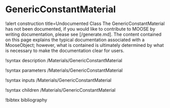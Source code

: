 <!-- MOOSE Documentation Stub: Remove this when content is added. -->

# GenericConstantMaterial

!alert construction title=Undocumented Class
The GenericConstantMaterial has not been documented, if you would like to contribute to MOOSE by
writing documentation, please see [/generate.md]. The content contained on this page explains
the typical documentation associated with a MooseObject; however, what is contained is ultimately
determined by what is necessary to make the documentation clear for users.

!syntax description /Materials/GenericConstantMaterial

!syntax parameters /Materials/GenericConstantMaterial

!syntax inputs /Materials/GenericConstantMaterial

!syntax children /Materials/GenericConstantMaterial

!bibtex bibliography
